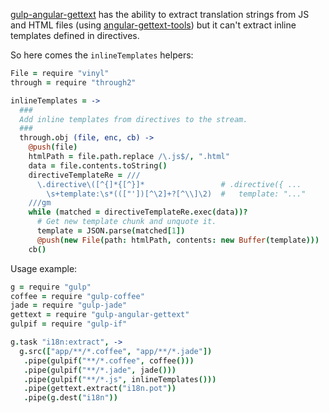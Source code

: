 [gulp-angular-gettext](https://www.npmjs.org/package/gulp-angular-gettext) has the ability to extract translation strings from JS and HTML files (using [angular-gettext-tools](https://www.npmjs.org/package/angular-gettext-tools)) but it can't extract inline templates defined in directives.

So here comes the `inlineTemplates` helpers:

```coffee
File = require "vinyl"
through = require "through2"

inlineTemplates = ->
  ###
  Add inline templates from directives to the stream.
  ###
  through.obj (file, enc, cb) ->
    @push(file)
    htmlPath = file.path.replace /\.js$/, ".html"
    data = file.contents.toString()
    directiveTemplateRe = ///
      \.directive\([^{]*{[^}]*                 # .directive({ ...
        \s+template:\s*((["'])[^\2]+?[^\\]\2)  #   template: "..."
    ///gm
    while (matched = directiveTemplateRe.exec(data))?
      # Get new template chunk and unquote it.
      template = JSON.parse(matched[1])
      @push(new File(path: htmlPath, contents: new Buffer(template)))
    cb()
```

Usage example:

```coffee
g = require "gulp"
coffee = require "gulp-coffee"
jade = require "gulp-jade"
gettext = require "gulp-angular-gettext"
gulpif = require "gulp-if"

g.task "i18n:extract", ->
  g.src(["app/**/*.coffee", "app/**/*.jade"])
   .pipe(gulpif("**/*.coffee", coffee()))
   .pipe(gulpif("**/*.jade", jade()))
   .pipe(gulpif("**/*.js", inlineTemplates()))
   .pipe(gettext.extract("i18n.pot"))
   .pipe(g.dest("i18n"))
```
